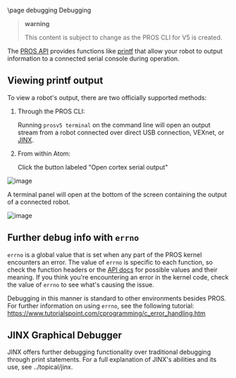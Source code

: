 \page debugging Debugging

> **warning**
>
> This content is subject to change as the PROS CLI for V5 is created.

The [PROS API](../../api/index.html) provides functions like
[printf](http://www.cplusplus.com/reference/cstdio/printf/) that allow
your robot to output information to a connected serial console during
operation.

## Viewing printf output

To view a robot's output, there are two officially supported methods:

1.  Through the PROS CLI:

    Running `prosv5 terminal` on the command line will open an output
    stream from a robot connected over direct USB connection, VEXnet, or
    [JINX](./tutorials/topical/jinx.html).

2.  From within Atom:

    Click the button labeled "Open cortex serial output"

![image](/images/atom/open-cortex.png)

A terminal panel will open at the bottom of the screen containing the
output of a connected robot.

![image](/images/atom/terminal-platformio.png)

## Further debug info with `errno`

`errno` is a global value that is set when any part of the PROS kernel
encounters an error. The value of `errno` is specific to each function,
so check the function headers or the [API docs](../../api/index.html)
for possible values and their meaning. If you think you're encountering
an error in the kernel code, check the value of `errno` to see what's
causing the issue.

Debugging in this manner is standard to other environments besides PROS.
For further information on using `errno`, see the following tutorial:
<https://www.tutorialspoint.com/cprogramming/c_error_handling.htm>

## JINX Graphical Debugger

JINX offers further debugging functionality over traditional debugging
through print statements. For a full explanation of JINX's abilities and
its use, see ../topical/jinx.
